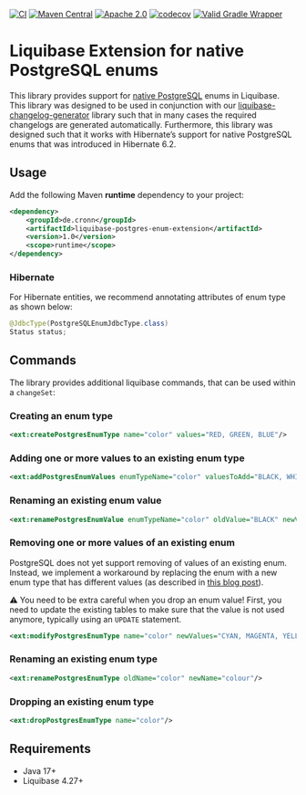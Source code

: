 [![CI](https://github.com/cronn/liquibase-postgres-enum-extension/workflows/CI/badge.svg)](https://github.com/cronn/liquibase-postgres-enum-extension/actions)
[![Maven Central](https://maven-badges.herokuapp.com/maven-central/de.cronn/liquibase-postgres-enum-extension/badge.svg)](http://maven-badges.herokuapp.com/maven-central/de.cronn/liquibase-postgres-enum-extension)
[![Apache 2.0](https://img.shields.io/github/license/cronn/liquibase-postgres-enum-extension.svg)](http://www.apache.org/licenses/LICENSE-2.0)
[![codecov](https://codecov.io/gh/cronn/liquibase-postgres-enum-extension/branch/main/graph/badge.svg?token=KD1WJK5ZFK)](https://codecov.io/gh/cronn/liquibase-postgres-enum-extension)
[![Valid Gradle Wrapper](https://github.com/cronn/liquibase-postgres-enum-extension/workflows/Validate%20Gradle%20Wrapper/badge.svg)](https://github.com/cronn/liquibase-postgres-enum-extension/actions/workflows/gradle-wrapper-validation.yml)

# Liquibase Extension for native PostgreSQL enums #

This library provides support for [native PostgreSQL][postgresql-enums] enums in Liquibase.
This library was designed to be used in conjunction with our [liquibase-changelog-generator][liquibase-changelog-generator] library
such that in many cases the required changelogs are generated automatically.
Furthermore, this library was designed such that it works with Hibernate’s support for native PostgreSQL enums that was introduced in Hibernate 6.2.

## Usage ##

Add the following Maven **runtime** dependency to your project:

```xml
<dependency>
    <groupId>de.cronn</groupId>
    <artifactId>liquibase-postgres-enum-extension</artifactId>
    <version>1.0</version>
    <scope>runtime</scope>
</dependency>
```

### Hibernate

For Hibernate entities, we recommend annotating attributes of enum type as shown below:
```java
@JdbcType(PostgreSQLEnumJdbcType.class)
Status status;
```

## Commands ##

The library provides additional liquibase commands, that can be used within a `changeSet`:

### Creating an enum type

```xml
<ext:createPostgresEnumType name="color" values="RED, GREEN, BLUE"/>
```

### Adding one or more values to an existing enum type

```xml
<ext:addPostgresEnumValues enumTypeName="color" valuesToAdd="BLACK, WHITE"/>
```

### Renaming an existing enum value

```xml
<ext:renamePostgresEnumValue enumTypeName="color" oldValue="BLACK" newValue="KEY"/>
```

### Removing one or more values of an existing enum

PostgreSQL does not yet support removing of values of an existing enum. Instead, we implement a workaround
by replacing the enum with a new enum type that has different values (as described in [this blog post][yo1dog-blog]).

⚠ You need to be extra careful when you drop an enum value! First, you need to update the existing tables
to make sure that the value is not used anymore, typically using an `UPDATE` statement.

```xml
<ext:modifyPostgresEnumType name="color" newValues="CYAN, MAGENTA, YELLOW, KEY"/>
```

### Renaming an existing enum type

```xml
<ext:renamePostgresEnumType oldName="color" newName="colour"/>
```

### Dropping an existing enum type

```xml
<ext:dropPostgresEnumType name="color"/>
```

## Requirements ##

- Java 17+
- Liquibase 4.27+

[postgresql-enums]: https://www.postgresql.org/docs/current/datatype-enum.html
[liquibase-changelog-generator]: https://github.com/cronn/liquibase-changelog-generator
[yo1dog-blog]: https://blog.yo1.dog/updating-enum-values-in-postgresql-the-safe-and-easy-way/
